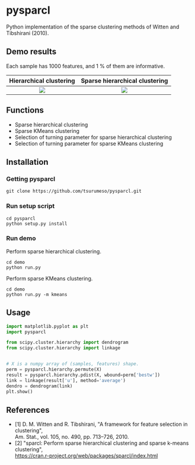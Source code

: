 # pysparcl

Python implementation of the sparse clustering methods of Witten and Tibshirani (2010).

## Demo results

Each sample has 1000 features, and 1 % of them are informative.

|Hierarchical clustering|Sparse hierarchical clustering|
|:-:|:-:|
|![](images/hc.png)|![](images/shc.png)|

## Functions

- Sparse hierarchical clustering
- Sparse KMeans clustering
- Selection of turning parameter for sparse hierarchical clustering
- Selection of turning parameter for sparse KMeans clustering

## Installation

### Getting pysparcl
```
git clone https://github.com/tsurumeso/pysparcl.git
```

### Run setup script
```
cd pysparcl
python setup.py install
```

### Run demo
Perform sparse hierarchical clustering.
```
cd demo
python run.py
```

Perform sparse KMeans clustering.
```
cd demo
python run.py -m kmeans
```

## Usage
```python
import matplotlib.pyplot as plt
import pysparcl

from scipy.cluster.hierarchy import dendrogram
from scipy.cluster.hierarchy import linkage


# X is a numpy array of (samples, features) shape.
perm = pysparcl.hierarchy.permute(X)
result = pysparcl.hierarchy.pdist(X, wbound=perm['bestw'])
link = linkage(result['u'], method='average')
dendro = dendrogram(link)
plt.show()
```

## References
- [1] D. M. Witten and R. Tibshirani, "A framework for feature selection in clustering",  
Am. Stat., vol. 105, no. 490, pp. 713–726, 2010.
- [2] "sparcl: Perform sparse hierarchical clustering and sparse k-means clustering",  
https://cran.r-project.org/web/packages/sparcl/index.html
